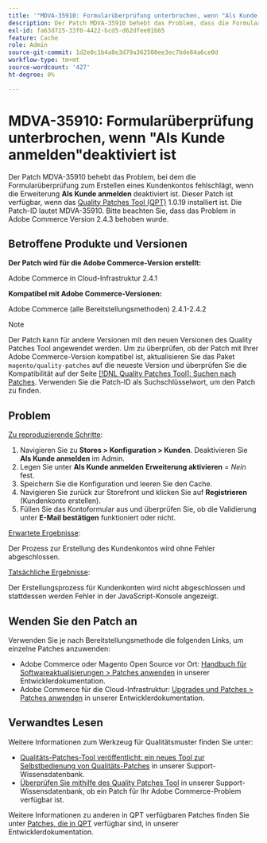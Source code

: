 ```yaml
---
title: '"MDVA-35910: Formularüberprüfung unterbrochen, wenn "Als Kunde anmelden"deaktiviert ist'
description: Der Patch MDVA-35910 behebt das Problem, dass die Formularüberprüfung für das Erstellen eines Kundenkontos fehlschlägt, wenn die Erweiterung **Als Kunde anmelden** deaktiviert ist. Dieser Patch ist verfügbar, wenn das [Quality Patches Tool (QPT)](/help/announcements/adobe-commerce-announcements/magento-quality-patches-released-new-tool-to-self-serve-quality-patches.md) 1.0.19 installiert ist. Die Patch-ID lautet MDVA-35910. Bitte beachten Sie, dass das Problem in Adobe Commerce Version 2.4.3 behoben wurde.
exl-id: fa63d725-33f0-4422-bcd5-d62dfee01b65
feature: Cache
role: Admin
source-git-commit: 1d2e0c1b4a8e3d79a362500ee3ec7bde84a6ce0d
workflow-type: tm+mt
source-wordcount: '427'
ht-degree: 0%

---
```


# MDVA-35910: Formularüberprüfung unterbrochen, wenn &quot;Als Kunde anmelden&quot;deaktiviert ist

Der Patch MDVA-35910 behebt das Problem, bei dem die Formularüberprüfung zum Erstellen eines Kundenkontos fehlschlägt, wenn die Erweiterung **Als Kunde anmelden** deaktiviert ist. Dieser Patch ist verfügbar, wenn das [Quality Patches Tool (QPT)](/help/announcements/adobe-commerce-announcements/magento-quality-patches-released-new-tool-to-self-serve-quality-patches.md) 1.0.19 installiert ist. Die Patch-ID lautet MDVA-35910. Bitte beachten Sie, dass das Problem in Adobe Commerce Version 2.4.3 behoben wurde.

## Betroffene Produkte und Versionen

**Der Patch wird für die Adobe Commerce-Version erstellt:**

Adobe Commerce in Cloud-Infrastruktur 2.4.1

**Kompatibel mit Adobe Commerce-Versionen:**

Adobe Commerce (alle Bereitstellungsmethoden) 2.4.1-2.4.2

>[!NOTE]
>
>Der Patch kann für andere Versionen mit den neuen Versionen des Quality Patches Tool angewendet werden. Um zu überprüfen, ob der Patch mit Ihrer Adobe Commerce-Version kompatibel ist, aktualisieren Sie das Paket `magento/quality-patches` auf die neueste Version und überprüfen Sie die Kompatibilität auf der Seite [[!DNL Quality Patches Tool]: Suchen nach Patches](https://devdocs.magento.com/quality-patches/tool.html#patch-grid). Verwenden Sie die Patch-ID als Suchschlüsselwort, um den Patch zu finden.

## Problem

<u>Zu reproduzierende Schritte</u>:

1. Navigieren Sie zu **Stores > Konfiguration > Kunden**. Deaktivieren Sie **Als Kunde anmelden** im Admin.
1. Legen Sie unter **Als Kunde anmelden** **Erweiterung aktivieren** = *Nein* fest.
1. Speichern Sie die Konfiguration und leeren Sie den Cache.
1. Navigieren Sie zurück zur Storefront und klicken Sie auf **Registrieren** (Kundenkonto erstellen).
1. Füllen Sie das Kontoformular aus und überprüfen Sie, ob die Validierung unter **E-Mail bestätigen** funktioniert oder nicht.

<u>Erwartete Ergebnisse</u>:

Der Prozess zur Erstellung des Kundenkontos wird ohne Fehler abgeschlossen.

<u>Tatsächliche Ergebnisse</u>:

Der Erstellungsprozess für Kundenkonten wird nicht abgeschlossen und stattdessen werden Fehler in der JavaScript-Konsole angezeigt.

## Wenden Sie den Patch an

Verwenden Sie je nach Bereitstellungsmethode die folgenden Links, um einzelne Patches anzuwenden:

* Adobe Commerce oder Magento Open Source vor Ort: [Handbuch für Softwareaktualisierungen > Patches anwenden](https://devdocs.magento.com/guides/v2.4/comp-mgr/patching/mqp.html) in unserer Entwicklerdokumentation.
* Adobe Commerce für die Cloud-Infrastruktur: [Upgrades und Patches > Patches anwenden](https://devdocs.magento.com/cloud/project/project-patch.html) in unserer Entwicklerdokumentation.

## Verwandtes Lesen

Weitere Informationen zum Werkzeug für Qualitätsmuster finden Sie unter:

* [Qualitäts-Patches-Tool veröffentlicht: ein neues Tool zur Selbstbedienung von Qualitäts-Patches](/help/announcements/adobe-commerce-announcements/magento-quality-patches-released-new-tool-to-self-serve-quality-patches.md) in unserer Support-Wissensdatenbank.
* [Überprüfen Sie mithilfe des Quality Patches Tool](/help/support-tools/patches-available-in-qpt-tool/check-patch-for-magento-issue-with-magento-quality-patches.md) in unserer Support-Wissensdatenbank, ob ein Patch für Ihr Adobe Commerce-Problem verfügbar ist.

Weitere Informationen zu anderen in QPT verfügbaren Patches finden Sie unter [Patches, die in QPT](https://devdocs.magento.com/quality-patches/tool.html#patch-grid) verfügbar sind, in unserer Entwicklerdokumentation.
